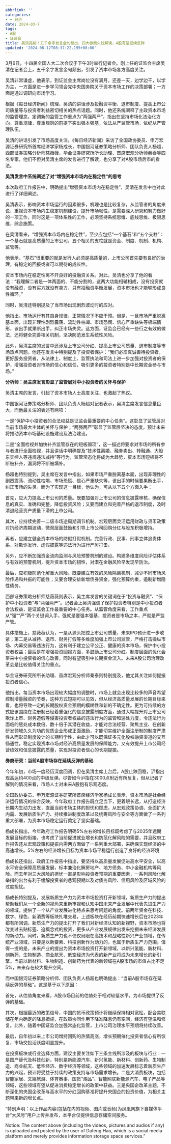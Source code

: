 ```yaml
---
abbrlink: ''
categories:
- - 经济
date: 2024-03-7
tags:
- A股
- 证监会
title: 吴清亮相！五千余字发言金句频出，四大券商火线解读，A股有望延续反弹
updated: '2024-08-12T08:37:22.195+08:00'
---
```

3月6日，十四届全国人大二次会议于下午3时举行记者会。刚上任的证监会主席吴清在记者会上，五千余字发言金句频出，引发了资本市场各方高度关注。

吴清非常谦虚，他表示，到证监会主席岗位没有满月，还差一天，边学边干，以学为主，一方面是进一步学习领会党中央国务院关于资本市场工作的决策部署；一方面是通过调研向市场学习。

根据《每日经济新闻》梳理，吴清的讲话涉及投融资平衡、退市制度、提高上市公司质量等与投资者利益密切相关的热点话题。同时，他还系统阐释了主政资本市场的监管理念，定调新的监管工作重点为“两强两严”，指出在坚持市场化法治化方向，尊重规律，尊重规则的前提下突出强本强基，依法从严监管市场，依纪从严管理队伍。

吴清的讲话引发了市场高度关注。《每日经济新闻》采访了全国政协委员、申万宏源证券研究所首席经济学家杨成长，中国银河证券策略分析师、团队负责人杨超，西部证券策略分析师慈薇薇，华金证券研究所所长助理、首席宏观分析师秦泰等四名专家，他们不但对吴清主席的发言进行了解读，也分享了对A股市场后市的看法。

**吴清发言中系统阐述了对“增强资本市场内在稳定性”的思考**

本次政府工作报告中，明确提出“增强资本市场内在稳定性”，吴清在发言中也对此进行了详细阐述。

吴清表示，影响资本市场运行的因素很多，机理也是比较复杂，从监管者的角度来说，重视资本市场内生稳定机制建设，提升市场韧性，是需要深入研究和努力做好的一项工作，同时这是一项体系性的工作，必须坚持系统思维、底线思维、极限思维，综合施策。

在吴清看来，“增强资本市场内在稳定性”，至少应包括“一个基石”和“五个支柱”：一个基石就是高质量的上市公司，五个相关的支柱就是资金、制度、机制、机构、监管等。

他表示，“基石”很重要的就是发行人必须是高质量的，上市公司首先要有良好的治理，有稳定的回报或者可以期待的成长性。

资本市场内在稳定性离不开良好的投融资关系。对此，吴清也分享了他的看法：“我理解二者是一体两面的、不能分割的，这两大功能相辅相成，没有投资就没有融资，没有买方就没有卖方，只有投融资平衡发展，资本市场也才能够形成良性循环。”

同时，吴清还特别提及了当市场出现剧烈波动时的应对。

他指出，市场运行有其自身规律，正常情况下不应干预。但是，一旦市场严重脱离基本面，出现非理性剧烈震荡、流动性枯竭、市场恐慌、信心严重缺失等极端情形，该出手就果断出手，纠正市场失灵。这方面，证监会已经有一些行之有效的做法，还将健全完善相关机制，坚决防范发生系统性风险。

此外，吴清主席的发言中还涉及上市公司分红、提高上市公司质量、退市制度等市场热点问题。他还在发言中特别提及了投资者保护：“我们必须真诚善待投资者，更好服务投资者，从法律上、制度上、监管执法和司法上进一步加强对投资者的保护，增强投资者对市场的信心和信任，吸引更多的投资者特别是中长期资金参与市场。”

**分析师：吴主席发言彰显了监管层对中小投资者的关怀与保护**

吴清主席的发言，引起了资本市场人士高度关注，也激起了热议。

中国银河证券策略分析师、团队负责人杨超对记者表示，吴清主席发言信息量巨大，而他最关注的表述有两项：

一是“保护中小投资者的合法权益是证监会最重要的中心任务”。这彰显了监管层对当前市场最大主体的关怀与保护；“两强两严”彰显了监管层坚决的态度，预计未来将推动资本市场基础设施建设及法治建设。

二是“全面检视并加快补齐监管存在的短板弱项”，这一描述将要求对市场的所有参与者进行全面检视，并且讲话中明确提及“技术性离婚、融券卖出、转融通、大股东实控人等违规违法减持”等行为，监管常态化将成为大趋势，资本市场短板将不断被补齐，漏洞将不断被填补。

杨超也特别提到，吴主席在发言中指出，如果市场严重脱离基本面，出现非理性的剧烈震荡、流动性枯竭、市场恐慌、信心严重缺失等，该出手的时候要果断出手，纠正市场的失灵。而为了实现这一目标，他认为，可从以下五个方面入手：

首先，应大力提高上市公司的质量。既要加强对上市公司的信息披露审核，确保信息的真实、准确和完整，降低投资风险；又要而建立和完善严格的退市制度，及时清退经营资产质量下滑的上市公司。

其次，应持续完善一二级市场逆周期调节机制。宏观层面灵活运用财政与货币政策对抗经济周期波动，微观层面鼓励和引导上市公司回购分红与股东积极增持。

再者，应建立健全资本市场的防假打假机制。完善行政、民事、刑事立体追责体系，对欺诈发行、虚假披露等违法行为进行严厉打击。

另外，应不断加强资金流向监测与风险预警机制的建设。构建多维度风险评估体系与有效的预警机制，提升资本市场的韧性，对潜在金融风险早发现早防治。

最后，应积极防范化解重大风险。既要建立有效的风险隔离机制，减少不同市场风险传递和共振的可能性；又要合理安排新增债券资金，强化预算约束，遏制新增隐性债务。

西部证券策略分析师慈薇薇则表示，吴主席发言的关键词在于“投资与融资”、“保护中小投资者”与“两强两严”。记者会上吴清强调了保护投资者特别是中小投资者合法权益，是证监会工作最重要的中心任务。从监管角度来看，工作重点从“强”“严”两个关键词入手，强就是要强本强基，投资者是市场之本，严就是严监严管。

具体措施上，慈薇薇认为，一是从源头把控上市公司质量，未来IPO预计进一步收紧；第二是从减持、退市、财务打假等多维度加强上市公司监管，严格打击操纵市场、内幕交易等违法行为，这有利于建立公平公正、健康的资本市场，保护中小投资者权益；最后是在增强投资回报方面，多鼓励上市公司分红。制度层面的优化会带来中小投资者的信心改善，同时有望吸引中长期资金流入。未来A股公司治理改革会是比较值得关注的重点。

华金证券研究所所长助理、首席宏观分析师秦泰则特别提及，他尤其关注如何提振投资者信心。

他指出，每当资本市场出现较大幅度的调整时，市场上就会出现比较多的声音希望控制增量融资的节奏，这种方式短期可以见效，但从经济高质量发展的长期目标来看，也将导致一定的长期股权资金预期的模糊性和新的不确定性。更为可持续的方式应该围绕在注册制已经着重强化的信息披露制度方面，通过大幅提升对上市公司欺诈上市、财务造假等侵害投资者权益的违法行为的监管和惩处力度，令违法行为面临的惩处成本数倍、数十倍于其潜在收益，才能对合法经营、聚焦主业、在创新研发领域久久为功的优质企业形成正面激励，才能切实维护全面注册制的制度严肃性从而彰显制度设计的长期科学性，由此才可以既保证多元化股权融资渠道的交互畅通性，稳定实现资本市场对经济高质量发展的保障能力，又有效提升上市公司经营绩效和信息披露的质量，实现对投资者信心的长期提振。

**券商研究：当前A股市场存在延续反弹的基础**

今年年初，市场一度经历深度回调，但在吴清主席上台后，A股止跌回稳，沪指出现高达约400点的中级反弹。尽管如今沪指在3000点附近有所反复，但从记者了解到的情况来看，市场人士对未来A股抱有乐观态度。

全国政协委员、申万宏源证券研究所首席经济学家杨成长表示，资本市场是社会经济运行情况的综合反映，今年政府工作报告既立足当下，更着眼长远，从打造经济长期内生动力出发，直面当前市场主体的担忧和顾虑，从宏观政策协调、全面扩大内需、发展新质生产力、持续推进制度改革以及统筹风险与安全等方面做了一系列重大部署，为资本市场稳定运行奠定了坚实基础。

杨成长指出，今年政府工作报告明确5%左右的增长目标既考虑了与2035年远期发展目标的衔接，也考虑了当前促进就业增长和防范化解风险的需要，并且政府工作报告还从宏观政策和提振内需两方面做了一系列重大部署，来确保实现经济的中高速增长。5%左右的经济增长目标为资本市场平稳运行创造了良好的经济环境

杨成长还指出，政府工作报告中指出，要坚持以高质量发展促进高水平安全，以高水平安全保障高质量发展，标本兼治化解房地产、地方债务、中小金融机构等风险。而去年对三大风险的担忧一直是影响投资者预期的重要因素，一系列风险化解举措的出台有利于缓解投资者的悲观预期以及对债务风险、信用风险及区域风险的过度担忧。

杨成长特别提及，发展新质生产力为资本市场投资打开新领域，新质生产力的提出帮助我们从一个全新的视角来重新审视和认知中国未来产业发展中代表先进生产力的领域，提供了一个从产业发展进化特点来思考问题的角度。前两年资金在科技、数字、绿色、新消费等板块扎堆交易，上述板块在经历前期快速增长后在2023年都有所回调。新质生产力的提出打开了我们对新经济认知的新视野，资本市场也将改变过去贴标签、追概念式的投资，更多从产业发展规律出发来挖掘未来经济发展的新动力。同时，新质生产力也不仅仅局限在高技术和战略性新兴产业领域，在传统产业领域，只要是以新要素、科技创新作为动力的，也属于新质生产力范围。值得一提的是，未来产业的提出为资本市场投资打开新领域，以新兴氢能、新材料、创新药、生物制造、商业航天、低空经济为代表的新产业将成为未来增长的新引擎。当前以新材料、生物制造、创新药为代表的新领域在A股市场的市值占比不足5%，未来存在较大提升空间。

而中国银河证券策略分析师、团队负责人杨超也明确提出：“当前A股市场存在延续反弹的基础”。这是基于以下原因：

首先，从估值角度来看，A股市场目前的估值处于相对较低水平，为市场提供了反弹的基础。

其次，根据最近的政策信号，中国的货币政策预计将继续保持相对宽松，配合美联储在年内确定的降息措施，在政策协同作用下降准降息仍有空间，经济有望温和修复。此外，随着中国证监会加强常态化监管，上市公司治理水平预期将持续改善。

最后，自年初以来上市公司增持回购的热情高涨，增长预期催化投资者信心有所恢复，市场交投活跃度明显提升。

在投资板块或行业选择方面，建议主要关注如下三条主线所涉及的板块与行业：一是国产替代及科技创新，特别是新能源汽车、新兴氢能、新材料、创新药、生物制造、商业航天、低空经济、数字经济等领域，这些领域的加速发展标志着新质生产力的兴起，预计将受益于持续的政策支持与市场需求增长。二是大消费板块，包括智能家居、文娱旅游、体育赛事、国货“潮品”、智能网联新能源汽车、电子产品等领域，这些领域有望从促进消费稳定增长的政策中获益。三是央国企改革主题，不断深化的央国企改革与高水平的分红回购基准将提升央国企的投资价值，为相关主题带来新的增长点。

“特别声明：以上作品内容(包括在内的视频、图片或音频)为凤凰网旗下自媒体平台“大风号”用户上传并发布，本平台仅提供信息存储空间服务。

Notice: The content above (including the videos, pictures and audios if any) is uploaded and posted by the user of Dafeng Hao, which is a social media platform and merely provides information storage space services.”
